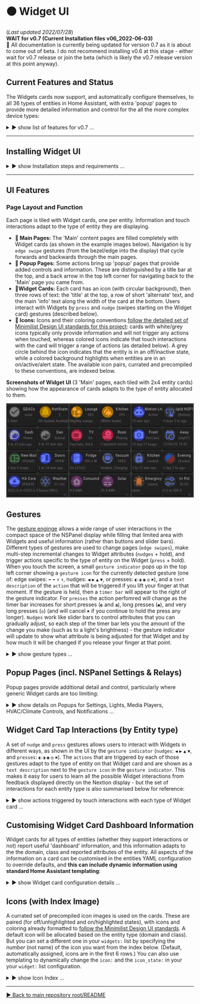 # 🟠 Widget UI
(_Last updated 2022/07/28_)  
**WAIT for v0.7 (Current Installation files v06_2022-06-03)**  
🚧 All documentation is currently being updated for version 0.7 as it is about to come out of beta.  I do not recommend installing v0.6 at this stage - either wait for v0.7 release or join the beta (which is likely the v0.7 release version at this point anyway).

## Current Features and Status

The Widgets cards now support, and automatically configure themselves, to all 36 types of entities in Home Assistant, with extra 'popup' pages to provide more detailed information and control for the all the more complex device types:

 <details>
  <summary>▶️ show list of features for v0.7 ...</summary>
 

* 🔹 Widget UI supports all 36 standard Home Assistant entity types (domains) showing you Widget card information that adapts to the type of entity;  
* 🔹 Entity types that have 'classes' adapt the information they show to the class of entity (e.g., a temperature sensor will show you a thermometer as the default icon and the text information will indicate the class of sensor);  
* 🔹 All devices that support interactive control in Home Assistant can now be controlled with 'gestures' that adapt to the type of Widget card, giving you quick access to common controls (such as swiping to adjust light brightness);  
* 🔹 When you swipe or tap on a Widget card a 'gesture indicator' will pop up in the top left of the screen to show what action that gesture will perform for that device.  If you hold a tap or swipe, a timer bar will appear next to the gesture indicator and the gesture action will be modified.  The gesture indicator will give you visual feedback on these changes during the gesture.  For example if you swipe to the left on a light card the gesture indicator will initially show `▶ Brithness% +20`, and this will update with each timer step before you remove your finger (e.g., hold for 3 timer steps to increase brightness by 60%: `▶ Brithness% +60`);  
* 🔹 For entity types with more complex information or controls, tapping on the right hand half of the card will bring up a detailed pop up page. This currently works for lights, HVAC/climate devices, media players, and notifications;  
* 🔹 The settings page can be accessed by swiping down from the bezel/edge on any Widget page.  This is also the boot-up page for Widget UI (while it reads your configured list of `widgets:` from your Home Assistant `automation.yaml`).  You can manage linking/unlinking of your NSPanel physical buttons to their respective relays from here;  
* 🔹 Two small indicator bars across the bottom of the display indicate the status of the 2 relays.  There are multiple ways for you to control linking/unlinkingg of the relays from the physical buttons without having to reconfigure the device (through the settings menu, Home Assistant, or holding down the physical buttons until you get audio feedback - see the docs below);  
* 🔹 System information is available from the blank sleep screen.  The information will display when you touch the screen to wake the device up, and will remain on the display until you lift your finger;  
* 🔹 You can quickly put the screen to sleep by swiping down from the top bezel/edge on any 'popup page'.  Swiping down and holding until the gesture timer appears will put the screen to sleep from any Widget page;  
* 🔹 System checks will let you know when the Nextion TFT requires a later version of the `nextion_handler.py` script (or `ESPHome template` configuration).
  
  
</details>
 
--- 

## Installing Widget UI

<details>
  <summary>▶️ show Installation steps and requirements ...</summary>

### Before you start
**🔹 Pre-requisites:**  Home Assistant (HA) with ESPHome installed, an NSPanel that has been flashed with ESPHome (see [Masto's](https://www.youtube.com/watch?v=Kdf6W_Ied4o) or [EverythingSmartHome's](https://www.youtube.com/watch?v=sCrdiCzxMOQ) video instructions), and some basic familiarity with configuring HA.

**🔹 BACK UP your existing Nextion files:** in particular your device's ESPHome YAML configuration.  You will need to enter the details from that into the new template later (and will need your original ota password & other details to be able to upload any new configuration).

**🔹 File locations:** All installation files are in the same [folder as this README document](/widget_ui).
  
  
### Installation steps
(_🔸EU & US versions 0.7 are near the end of beta testing, and will be released when this documentation has been updated_.)

<details>
  <summary>1️⃣ Fill and flash the ESPHome YAML template:</summary>   
 
  * Download the template `ESPHome_Nextion_Handler_template.yaml` configuration file (or open it in your browser here).  
  * From the ESPHome Dashboard page in Home Assistant, paste the template into the top of your original (backed up) configuration for your NSPanel (_keeping the filename of the your original `yaml` configuration unchanged_).  **Check** that copying and pasting the template did not change the indentation of the pasted text.  
  * Fill in your details from your backup configuration into the `substitutions:` section at the top of the file (and then delete all the old YAML).  This block of the template is shown below.  
  * Following the default settings, paths and filenames in the template will make the initial install easier - you can come back later once everything is working to customise your configuration.  
  (Leaving `ha_prefix: nsp1` will mean that you can use the `automation.yaml` template without editing later on.)  
  (Setting `tft_url:` to `https://MY_URL:8123/local/nsp/nsp1.tft` means that when you download the Nextion TFT file later (3️⃣) you will name it `nsp1.tft` and place it in the `/config/www/nsp/` folder on Home Assistant device.  Change the `https://MY_URL:8123` part of `tft_url:` to match the URL you enter into your web browser to access the user interface to your Home Assistant.)  
  * `Validate` the file (from the ESPHome Dashboard `⋮` menu for your NSPanel) before your `Install` it.
  * Once the ESPHome installation is complete, check the NSPanel `Device` page in HA to make sure the entities are showing up properly.  If you changed `ha_prefix: nsp1` (above), you will later need to get the enitity_ids for `Trigger`, `HA Act`, `HA Set1 & 2` (from the NSPanel `Device` page), and `ESPHome: nsp1_send_command` (from `Developer Tools | SERVICES`).  And you will use the `TFT upload button` to flash the Nextion TFT UI file.  
 
 
**ESPHome fillable template:** you only have to fill in the `substitutions:` section at the top of the template with details specific to your device.  (You can tweak the template later to your liking _after_ you have everything up an running properly.)
```YAML
#----------------------------------------
#* DEVICE/USER-SPECIFIC DETAILS (customize for each of your own Nextion Devices).
#! BACKUP YOUR ORIGINAL ESPHome YAML config for your device.
#! GET THE name, passwords etc from that config & enter them in the 'substitutions:' below:
substitutions:
  ota_password: "from flashing initial config"       #<< replace with the one from you own device
  fallback_ap_password: "from initial config"
  esp_net_name: "from-config"                        # MUST MATCH your initial config (do not use '_', use '-' instead). (Sets device local network name & part of fallback AP name).
  esp_comment: NSPanel 1                             # descriptive name (only used for description in ESPHome Dashboard).
  ha_prefix: nsp1                                    # prefixed to HA entity_ids to make them unique (do not use '-' or spaces, use '_' instead: OPPOSITE of 'esp_net_name').
  tft_url: "https://MY_URL:8123/local/nsp/nsp1.tft"  # You will place your TFT file at "/config/www/nsp/nsp1.tft" on your HA device and
                                                     # the "https://MY_URL:8123/" part of the tft_url matches the URL to your HA web interface.
  wifi_ssid: !secret wifi_ssid                       # your home WiFi credentials.
  wifi_password: !secret wifi_password
#  encr_key: "H0000000000000000000000000000000000000000000"  # Generate your own key here: https://esphome.io/components/api.html#configuration-variables (and uncomment the api: encrytion: key: "...") section below if you want encrypted HA communications.
#----------------------------------------            # No editing of the YAML below is required to use Nextion Handler.
...
...
```

</details> 

<details>
  <summary>2️⃣ Copy and configure Home Assistant Python script:</summary>  
 
  * Download and copy the `nextion_handler.py` script into the `<config>/python_scripts/` folder of your Home Assistant device.
  * If you have never used Python scripts in Home Assistant before, you will have to add a line `python_script:` to your `configuration.yaml`.  ([See HA page on Python scripts](https://www.home-assistant.io/integrations/python_script/).)  
  * Copy the automation template below to your own HA `automation.yaml`.  
  * In the `widgets:` section of the automation, add one of your own entities to the list as `  - entity: light.kitchen` (for example) to get started.  Start with just one to make sure the installation worked.  You can edit the `widget:` list whenever you want, then `reload automations` for HA to recognise the changes.  (If you get an entity configuration wrong, this will usually be indicated by a red and white ❗ _error symbol_ for that Widget.) 

**Automation template:** If you left `ha_prefix: nsp1` unchanged in step 1️⃣ then you only need to change the `- entity: light.kitchen` line near the bottom to match a light of your own.  (_The downloadable `HA_automation.yaml` file for this template has more annotations and suggested examples of what you might add to your list later on._) You can have up to 6 pages of Widgets on your NSPanels which allows **36 entities in your list for the EU version** and **48 entities for the US version**.
```YAML
# Home Assistant automation for NSPanel 1
- alias: "NSP1 Nextion handler"
  mode: queued
  max: 3
  trigger:
    - platform: state
      entity_id: sensor.nsp1_trigger
  action:
    - service: python_script.nextion_handler
      data:
        trig_val: sensor.nsp1_trigger
        nx_cmd_service: esphome.nsp1_send_command
        action_cmds:
          - sensor.nsp1_ha_act
        update_cmds:
          - sensor.nsp1_ha_set1
          - sensor.nsp1_ha_set2
        widgets: #______________________________________________________________
          # Add a list of your entities here: only the "- entity: " config variable is mandatory,
          # but usually customise the "name:" and "icon:" too.
          #*** Edit for your own devices
          - entity: light.kitchen                # replace with your own light to start
            name: Kitchen
            icon: 50                             # see icon index
	  # - entity: ...                        # add up to 36(EU) or 48(US) entities in a LIST
``` 
 
</details> 
 
<details>
  <summary>3️⃣ Flash Nextion Widget UI TFT file:</summary> 

  * Download the `Widget UI TFT file` for your NSPanel (EU or US) then rename it `nsp1.tft` and place it in the `/config/www/nsp/` folder on your Home Assistant device (or the location and filename you matching the `tft_url` of your ESPHome configuration in step 1️⃣).
  * Then press the `TFT upload button` on the NSPanel's device page in Home Assistant (that you located in step 1️⃣).  
  * Wait for the NSPanel to flash and reboot with the new UI.  (You may have to reboot both HA and the NSPanel after the first installation.)  
  
👉  Make sure that the path where you place the `TFT file` matches the `tft_url:` you set in your ESPHome configuration in step 1️⃣.  When you enter the `tft_url` into your browser, it should download the TFT file - if not you have got the path or url wrong.  There are more notes on configuring the tft_url to match a local file path on your HA device [here, on the HA formums](https://community.home-assistant.io/t/nextion-handler-for-home-assistant-for-nspanels/394858/5?u=krizkontrolz).)
  
👉 Whenever you change your widgets list (including the initial installation) it will take a little bit longer for each page to refresh the first time after that as it reconfigures itself.  If it gets stuck, open the settings menu (swipe down and close it by swiping down again), which will help to read the new list. 

</details> 
 
</details>

  ---

## UI Features
  
### Page Layout and Function
Each page is tiled with Widget cards, one per entity. Information and touch interactions adapt to the type of entity they are displaying.  
* **🔹 Main Pages:** The 'Main' content pages are filled completely with Widget cards (as shown in the example images below).  Navigation is by `edge swipe` gestures (from the bezel/edge into the display) that cycle forwards and backwards through the main pages.
* **🔹 Popup Pages:** Some actions bring up 'popup' pages that provide added controls and information.  These are distinguished by a title bar at the top, and a back arrow in the top left corner for navigating back to the 'Main' page you came from.
* **🔹Widget Cards:** Each card has an icon (with circular background), then three rows of text: the 'title' at the top, a row of short 'alternate' text, and the main 'info' text along the width of the card at the bottom.  Users interact with Widgets by `press` and `nudge` (swipes starting on the Widget card) gestures (described below).
* **🔹 Icons:** Icons and their coloring conventions [follow the detailed set of Minimilist Design UI standards for this project](/UI_Design/Minimalist/): cards with white/grey icons typically only provide information and will not trigger any actions when touched, whereas colored icons indicate that touch interactions with the card will trigger a range of actions (as detailed below).  A grey circle behind the icon indicates that the entity is in an off/inactive state, while a colored background highlights when entities are in an on/active/alert state.  The available icon pairs, currated and precompiled to these conventions, are indexed below. 
  

 **Screenshots of Widget UI** (3 'Main' pages, each tiled with 2x4 entity cards) showing how the appearance of cards adapts to the type of entity allocated to them.  
   
![Widgets UI screenshots](/widget_ui/Screenshots_Widgets.png "Widget UI screenshots")
 


## Gestures

The [gesture enginge](/Tips_and_Tricks/NEXTION_GESTURES.md) allows a wide range of user interactions in the compact space of the NSPanel display while filling that limited area with Widgets and useful information (rather than buttons and slider bars).  Different types of gestures are used to change pages (`edge swipes`), make multi-step incremental changes to Widget attributes (`nudges` + hold), and trigger actions specific to the type of entity on the Widget (`press` + hold).  When you touch the screen, a small `gesture indicator` pops up in the top left corner showing a `gesture icon` for the currently detected gesture (one of: edge swipes: `⬅` `➡` `⬆` `⬇`, nudges: `◀` `▶` `▲` `▼`, or presses: `◐` `◑` `◉` `◎` `✖`), and a `text description` of the `action` that will be triggered if you lift your finger at that moment.  If the gesture is held, then a `timer bar` will appear to the right of the gesture indicator.  For `presses` the action perfomred will change as the timer bar increases for short presses (`◐` and `◑`), long presses (`◉`), and very long presses (`◎`)  (and will cancel `✖` if you continue to hold the press any longer).  `Nudges` work like slider bars to control attributes that you can gradually adjust, so each step of the timer bar lets you the amount of the change you make (such as to a light's brightness) - the gesture indicator will update to show what attribute is being adjusted for that Widget and by how much it will be changed if you release your finger at that point.	
  
<details>
  <summary>▶️ show gesture types ...</summary>
  
**Demonstration of the `gesture indicator` giving UI feedback on touch interactions.**	 
	
![Gesture UI demo](/widget_ui/DEMO_Gestures_Animation.gif)
	
	
#### Page/Edge Swipe Gestures  
 
* **🔹 `⬅` `➡` Left and Right `edge swipes`:** cycle forwards and backwards through 'Main' pages (for as many 'Main' pages as are required for the configured list of Widgets).  If you hold the gesture until the timer bar appears, you can skip forward/backward multiple pages at a time (as shown on the gesture indicator).
* **🔹 `⬇` Downward swipes:** will bring up the 'Settings' popup page from any 'Main' page (or will dismiss a popup page).  Opening the settings page will also fetch an updated count of the number of entities in your configured `widgets:` list (so the that correct number of pages can be allocated). Holding `⬇` until the timer bar appears will put the screen to sleep immediately from any Widget page.
* **🔹 `⬆` Upward swipes:** force an immediate update of the Widget information on the current page by fetching refreshed data from HA.

#### Widget Swipe/Nudge (and hold) Gestures  
`Nudge` gestures are swipes that start on a Widget card (away from the edge of the screen).  Nudges are a compact way of replacing slider bars to make incremental step increases/decreases to an entity attribute (such a lights brightness, color temperature and hue).  Holding a `nudge` will bring up the timer bar to trigger multiple step changes.  The gesture indicator will show what attribute would be changed and progressively updates the amount of change with each step in the timer bar.
* **🔹 `◀` `▶` Left and Right nudges:** incrementally increase/decrease an entity attribute the step changes show in the gesture indicator. 
* **🔹 `▲` `▼` Up and Down nudges:** incrementally increase/decrease a second entity attribute in step changes.  
To make a single `nudge` increment/decrement, release before the `timer bar` appears.  The main thing to remember with `nudges` is that you increase the size of step adjustments by _holding_ the touch for a longer duration (rather than by _moving_ your finger further).

#### Widget Press (and hold) Gestures  
* **🔹 `◐` LHS tap:** A tap on the Widget icon (left half of Widget card) performs the most common action for that type of entity, such a toggling it.  
	(Taps are of short duration, where you lift your finger _before the timer bar appears_.) 
* **🔹 `◑` RHS tap:** will open the `popup card` for that entity (if it has one) or perform another common action for that entity. 
* **🔹 `◉` Long press:** performs the indicated alternate action for that type of entity. (Actions for LHS and RHS may be different.)  
	(Hold a press until the timer bar first appears to trigger the long-press action.) 
* **🔹 `◎` Very long press:** performs the indicated alternate action for that type of entity. (Actions for LHS and RHS may be different.)  
	(Hold a press until the timer bar increases by 2 more steps after first appearing to trigger the very-long-press action).
	
#### Cancelling after starting a Gesture  
* **🔹 `✖` Cancel gesture (and `✘` cancel action):** Cancels, without performing any action, when:  
	**a)** a press is held for long enough (until the `✖` appears),  
	**b)** any gesture is held long enough until the timer bar completely fills,  
	**c)** you move finger your to a point a short distance from your starting position, or   
	**d)** the entity has no action for that gesture, indicated by `✘` in the text description.

The `gesture indicator` will update dynamically throughout touch events to give the user feedback on what gesture is currently being detected and what action will be performed if you lift your finger at that point.  You can safely explore the UI by trying out the different gestures and seeing how they are modified by the duration `timer`, then cancel by returning your finger close to the start of the stroke to make the `✖` (cancel) gesture icon appear if you want to avoid triggering any action at the end.	
	
 --- 
  
</details>  
  
  
## Popup Pages (incl. NSPanel Settings & Relays)
Popup pages provide additional detail and control, particularly where generic Widget cards are too limiting:  
  
<details>
  <summary>▶️ show details on Popups for Settings, Lights, Media Players, HVAC/Climate Controls, and Notifications ...</summary>

  
* **🔹 Settings Popup -** shows system information and allows adjustment to the behaviour of the NSPanel:
  * Brightness max: the standard brightness that the display will revert to on any interaction.
  * Brightness min: the lowest brightness that the screen will gradually dim to before blacking out.
  * Update interval: the time inteval between NSPanel requests for refreshed page data from the Home Assistant Nextion Handler.
  * Sleep time: the time until the screen is blacked out.
  * Fast repeats: the number of times that data updates are requested after a touch action is triggered.  This addresses the issue that some states in HA can update very quickly after a service call, whereas others can have substantial lag (e.g., garage doors, some types of lights).
  * Fast slowdown: the amount by which fast repeats are progressively slowed down.  This amount of time is added to each subsequent repeat.
  * Status information: Small text below the title bar shows the number of widgets read from the YAML configuration, and the version number of the TFT file.  The WiFi status and signal strength are indicated in the top right corner.  
  * Pressing on the date-time in the title bar will immediately put the device to 'sleep' (blacked out screen).
  * **🔸 Linking/Unlinking of NSPanel physical buttons to relays.**  This linking _**can  also be done in Home Assistant**_ via the UI switches that ESPHome creates  _**or by holding down one of the buttons for ~6 seconds**_ to link/unlink it from its respective relay.  When linked, pushing the physical NSPanel buttons will toggle their respective relays (as with the original firmware).  When unlinked, you can use the buttons to trigger other automations in Home Assistant.  Even when unlinked, holding a button for 3 to 5 seconds will still toggle the relays (so that there is always a way to turn the relay off).  
 The device will provide audible feedback with:
    * 🎵 a beep (after ~3 seconds) to let you know you when to release the button to cause an 'override' relay toggle;
    * 🎶 rising notes (after ~6 seconds) when you LINK the button to its relay;
    * 🎶 descending notes (after ~6 seconds) when you UNLINK the button from its relay.

  
Be conservative with the update settings initially, then tweak them when your configuration is working well.  There is a trade-off between how fast and frequently you initiate data updates after a touch interaction, and how responsive the NSPanel will be to multiple successive touch interactions (such as multiple taps for triggerig quick increase/decrease step changes to light brightness).  
  
* **🔹 Light Popup -** provides full control of light settings:
  * Available controls are enabled/disabled according to the capabilities of the currently selected light (once that data has been received from HA).
  * All controls relevant to the current light are immediately available irrespective of the current color mode, or whether the light is off (which allows making some changes faster than the HA UI approach).
  * Long pressing on the color wheel will switch the light to a supported white/color_temperature mode. (This is mainly useful for RGBW bulbs that don't have color_temperature control).
  * Long pressing the icon in the top right corner will force the bulb off.  (This is a useful fix when toggling fails, such as when some lights in a group get out of sync with their registered state in Home Assistant.)  

* **🔹 Media Player Popup -** provides full control of media players:
  * Controls for Volume, Mute, Power, Play, Pause, Forward, Back, and Select Source.
  * Shows information on current state, media/track information, and track position and duration (if available for device).
  

* **🔹 Climate Control Popup -** provides full control of HVAC devices:
  * Temperature controls for devices both with single set points and those which set the targets as a range with lower and upper bounds.  For devices that set a temperature range, the set point will show in blue for the lower bound and red for the upper bound - tap the temperature value to toggle between which set point you want to view and adjust.
  * Humidity slider (for devices with this feature). 
  * Icon buttons for controlling the four main HVAC modes.  (Long pressing the buttons gives access to less common modes, such as drying - see the gesture indicator when you long press the buttons).
  * Selector controls for preset modes, fan modes and swing modes.  Use the arrows to cycle forwards and backwards (in multiple steps) through the available options.  Press and hold the text describing the current mode to directly select an option by its numbered position in the available list of options.
 * **🔹 Notifications -** allows reading and dismissing Home Assistant persistent_notications.
   * 'Notifications' is a special type of Widget card because it uses _all_ the entities in the domain, not just a single notifiction entity.
   * Enter `entity: persistent_notification.all` to create a notifications UI card (then customise it as you wish).
   * This allows the NSPanel to be used as a convenient message board for HA (delivering messages to all rooms in the house with an NSPanel).  
  
  
As functionality is developed, more popups will be added to support some of the more complex entity types (such as media_players).  
  

 **Screenshots of some of the current 'Popup Pages'.**  Where available, popups are triggered by touching the top right quadrant of the enity card.  The gesture indicator will show when a popup control is available for a Widget Card. 
   
![Widget Popups](https://github.com/krizkontrolz/Home-Assistant-nextion_handler/blob/main/widget_ui/Screenshots_Popups.png "Widget Popups")
  
  
  
 --- 
  
</details>  

  
## Widget Card Tap Interactions (by Entity type)
	
A set of `nudge` and `press` gestures allows users to interact with Widgets in different ways, as shown in the UI by the `gesture indicator` (`nudges`: `◀` `▶` `▲` `▼`, and `presses`: `◐` `◑` `◉` `◎` `✖`).  The `actions` that are triggered by each of those gestures adapt to the type of entity on that Widget card and are shown as a `text description` next to the `gesture icon` in the `gesture indicator`.  This makes it easy for users to learn all the possible Widget interactions from feedback displayed directly on the Nextion display - but the set of interactions for each entity type is also summarised below for reference: 

  

<details>
  <summary>▶️ show actions triggered by touch interactions with each type of Widget card ...</summary>


(Under construction: beta v0.7 `tap` and `nudge` gestures follow the icons that appear in the UI `gesture indicator`, as desccribed in the Gestures section above.)
	
* 🔸 **Cards for Switch, Input boolean, Script, Siren, Group, Camera, Humidifier, and  Remote** (Toggle, On, Off) Entities.
  * `◐`, `◑`: Toggle (tap icon)
  * LHS & RHS `◉`: Turn OFF (long press)
  * LHS & RHS `◎`: Turn on (very long press)
  
* 🔸 **Light Cards:**
  * `◐`: Toggle light on/off  
  * LHS `◉`: Force turning light OFF (fix out of sync lights)  
  * LHS `◎`: Force turning light on  
  * `◑`: Brings up light Popup card with color wheel and slider controls  
  * RHS `◉`: Turn on/change the bulb to a supported white mode  
  * `◀`, `▶`: Adjust light Brightness.  If light is off:  
	`◀` will turn light on at Minimum (1%) brightness  
	`▶` will turn light on at Maximum (100%) brightness  
  * `▲`, `▼`: Adjust the light's Color Temperature (if it is in WW mode) or Hue (if it is in an RGB mode)  

* 🔸 **Media Player Cards:**
  * `◐`: Toggle media player on/off  
  * LHS `◉`: Toggle Play/Pause  
  * LHS `◎`: Source select (cycle backwards through source list)  
  * `◑`: (Placeholder to bring up future media player Popup)  
  * RHS `◉`: Toggle mute  
  * RHS `◎`: Source select (cycle forwards through source list)  
  * `◀`, `▶`: Skip Backwards/Forwards through tracks/channels/media list  
  * `▲`, `▼`: Increase/Decrease volume  

* 🔺 **Alarm Control Panel Cards:**
  * `◐`: Arm - Night  
  * LHS `◉`: Arm - Home  
  * `◑`: Arm - Away  
  * RHS `◉`: Arm - Vaction  
  * LHS & RHS `◎`: DISARM  

* 🔸 **Automation Cards:**
  * `◐`, `◑`: Toggle automation Active/Inactive  
  * LHS & RHS `◉`: Trigger automation  
	
* 🔸 **Button Cards:**
  * `◐`, `◑`: Execute Button actions  
	
* 🔺 **Cover Cards:**
  * `◐`: Toggle cover open/closed  
  * LHS `◉`: Stop cover open/close  
  * LHS `◎`: Open cover  
  * `◑`: Toggle tilt  
  * RHS `◉`: Stop tilt  
  * RHS `◎`: Open tilt  
  * `◀`, `▶`: Reduce/Increase cover Tilt  
  * `▲`, `▼`: Reduce/Increase cover Position  
	
* 🔸 **Input Number Cards:**
  * LHS `◉`: Set to Minimum value  
  * LHS `◎`: Set to 25% (between Min and Max)  
  * RHS `◉`: Set to Maximum value  
  * RHS `◎`: Set to 75% (between Min and Max)  
  * `◀`, `▶`: Decrease/Increase value in increments of 10% of range  
  * `▲`, `▼`: Decrease/Increase value in increments of 1% of range  
	
* 🔸 **Input_Select and Select Cards:**
  * LHS `◉`: Set to First option in list  
  * RHS `◉`: Set to Last option in list  
  * `◀`, `▶`: Cycle backwards/forwards through the options list  
	
* 🔸 **Scene Cards:**
  * `◐`, `◑`: Turn on scene (there is no 'turn off' for scenes)  
	
* 🔸 **Update Cards:**
  * `◐`: Install latest Update  
  * `◑`: Skip this update  
  * RHS `◉`: Clear skipping of update  
	
* 🔸 **Vacuum Cards:**
  * `◐`: Toggle stop/start cleaning  
  * LHS `◉`: Return to base  
  * `◑`: Locate vacuum  
  * RHS `◉`: Spot clean  


"🔺" indicates entity types where I'm particularly after feedback (because I don't have these devices to test myself).	
	
---	
	
**_OLD v0.6 quadrant touch interactions - currently being updated to the new gestures above._**
Each card has four quadrants for touch interactions, each of which can be given a short tap or a long press.  The [gesture processing subroutine](/main/Tips_and_Tricks) will reject any touches where your finger moves slightly (but not far enough to register a swipe).  This is to reject ambiguous gestures that could inadvertently trigger an action you didn't mean to (or ambiguous slips between hotspot quadrants).  So legitimate touches need to be precise (without finger movement) to trigger, and short taps should be fast so that they are clearly distinguishable from long presses.
	
*OLD 'quadrant' taps:* The following abbreviations are used as shorthand below for touch interactions:   
  &nbsp;&nbsp; `TL`: top left quadrant (tap icon)  
  &nbsp;&nbsp; `TR`: top right quadrant (title)  
  &nbsp;&nbsp; `BL`: bottom left quadrant  
  &nbsp;&nbsp; `BR`: bottom right quadrant  
  &nbsp;&nbsp; `BL_R`: bottom left-right paired interactions  
  &nbsp;&nbsp; `LHS`: left-hand-side 2 quadrants  
  &nbsp;&nbsp; `RHS`: right-hand-side 2 quadrants  
  &nbsp;&nbsp; `ALL`: all 4 quadrants (entire card, excl. margins between 'hotspots')  
  &nbsp;&nbsp; `-s`: suffix for a short tap  
  &nbsp;&nbsp; `-l`: suffix for a long-press  
	
  
* 🔸 **Light Cards:**
  * `TL-s`: toggle light on/off
  * `TL-l`: force turning light OFF (fix out of sync lights)
  * `TR-s`: brings up light popup card
  * `TR-l`: turn on/change the bulb to a supported white mode
  * `BL_R-s`: dim/brighten light (if already on), or turn on light at low/high brightness (if off)
  * `BL_R-l`: increase/decrease the color_temperature or hue of the light (according to its current color_mode)


  
  
* 🔸 **Media Player Cards:**
  * `TL-s`: toggle power on/off
  * `TL-l`: toggle pause/play
  * `TR-s`: _(placeholder for future media popup card)_
  * `TR-l`: mute/unmute the volume
  * `BL_R-s`: change the volume down/up
  * `BL_R-l`: change to the previous/next track or channel
 

* 🔸 **Automation Cards:**
  * `ALL-s`: toggle whether automation is enabled/disabled (if it will run when triggered)
  * `ALL-l`: trigger the automation (ignoring conditions) - execute its `action:`s immediately  
 (_As feedback, the info text on the card will show how many calls to the automation are currently running._)

* 🔸 **Button Cards:**
  * `ALL-s&l`: trigger the button actions
  
* 🔸 **Input Number Cards:**
  * `LHS-s`: decrease value by 5% of range
  * `LHS-l`: decrease value by 20% of range
  * `RHS-s`: inrease value by 5% of range
  * `RHS-l`: increase value by 20% of range  

* 🔸 **Scene Cards:**
  * `ALL-s&l`: turn scene on  
  (_Scenes cannot be turned off - the icon will highlight as 'on' for an hour after it was turned on._)
  
* 🔸 **Script Cards:**
  * `ALL-s`: toggle run/stop
  * `ALL-l`: (force) stop the script  
 (_As feedback, the info text on the card will show how many calls to the script are currently running._)

* 🔸 **Switch Cards:**
  * `ALL-s`: toggle switch on/off
  * `ALL-l`: force turning switch off

* 🔸 **Update Cards:**
  * `LHS-s`: install update
  * `RHS-s`: skip update (card status will show the installed vs current versions)
  * `RHS-l`: clear skipped update (icon state will become 'active' again)
  
* 🔸 **Vacuum Cards:** (only tested with Xiaomi vacuum so far)
  * `LHS-s`: toggle start(& turn_on)/stop (& turn_off) cleaning (commands for both types of vacuums are sent)
  * `LHS-l`: return to base
  * `RHS-s`: locate vaccum
  * `RHS-l`: spot clean
  
  
_(I have set up interactive cards for all the types of entities I currently use in Home Assistant. I can look at filling the gaps over time, but that will require input and testing from those who want them.)_
  
 --- 
  
</details>  
  
  

## Customising Widget Card Dashboard Information

Widget cards for all types of entities (whether they support interactions or not) report useful 'dashboard' information, and this information adapts to the the domain, class and reported attributes of the entity.  All aspects of the information on a card can be customised in the entities YAML configuration to override defaults, and **this can include dynamic information using standard Home Assistant templating**:


<details>
  <summary>▶️ show Widget card configuration details ...</summary>  
  
Only the `- entity:` is mandatory to specifiy for each of your Widget cards in the list under the `widgets:` section of your NSPanels YAML configuration (the Nextion Handler automation for that device).  The `name:` is the most likely optional thing you will want to customise (to override the default, which uses the entity's truncated friendly_name) with something that fits better in the limited space on the card.  The default icons for each card should be reasonable to get started, but you will likely want to pick something (from the icon index further below) that is more informative. 

_**I do not recommend changing the other options** until you have everything else working well_ (and then you will likely want to use dynamic data generated by templates).  The first of these to consider templating should probably be `icon_state:` for entities such as numeric sensors where there is no default way to decide when the card should be highlighted with the 'active' version of its icon (such as setting a rule for when to highlight a GDACs alert (see example in template), a gas sensor reading, or high power consumption etc.).  You can also override text with a space string (`" "`) to remove it from a card.  If you only want to replace/blank text under some conditions, then have the template return `{{ None }}` the remainder of the time (which will revert it to showing the defaults again).
  
* 🔶 `- entity:` the Home Assistant entity_id.  Special cases are `persitent_notications.all` (for a notifications widget), and `template` (or `blank`) for a widget that is filled entirely with custom dynamic (templated), static, or blank information.
* 🔷 &nbsp;&nbsp;`name:` the title/top row of text on the card.
* 🔷 &nbsp;&nbsp;`icon:` a number (0 to 167) corresponding to the value of the selected icon-pair index (further below).
* 🔹 &nbsp;&nbsp;`icon_state: use `True/'1' to specify the highlighted state of the icon-pair; otherwise (False/'0', etc.) the inactive state will be used.
* 🔹 &nbsp;&nbsp;`alt:` The second, short row of (alternate) info text on the card, below the title.
* 🔹 &nbsp;&nbsp;`info:` The main informative text along the full width of the bottom of the card.

If you misconfigure a widget, the Nextion Handler will try to give you feedback on the Nextion display by showing the ❗ _error symbol_ (**icon 47**, highlighted), a red and white icon of an exclamation mark in a circle, and may show some additional information in the info text area (such as showing an invalid entity_id with '*' on either side), to guide you to what part of your `widget:` list needs fixing.  For more serious problems, check the Home Assistant error logs for Nextion Handler messages. 
  
_(I will likely add the ability to customise the actions that are triggered by each type of touch interaction on a Widget Card in future.)_


<details>
  <summary>▶️ advanced configuration example ...</summary>  
	
While the intention of the Widget UI is to keep configuration as simple as possible, it does still allow more advanced users who are comfortable with Home Assistant templating to do very detailed customisations of the dashboard information displayed, including some quite sophisticated dynamic behaviours.  If you are not comfortable with templating, you can safely ingnore it, and the defaults will do a good job for most people.  But if you like the creative opportunities that dynamic templating allows, then the example below gives an idea of how to get started with your own customisations.
	
**Demo example of a customised card that templates everything** - shows the time and date, and changes the icon and alt text for weekends and holidays (using a 'workday' binary sensor):  
```YAML
  widgets: #______________________________________________________________
    - entity: template    # Demo Time & Date template card
      name: "{{ now().strftime('%Hh%M') }}"  # time customise to your liking
      # Usually use the time_and_date icon; except on weeday holidays, use the Sunny icon instead.
      icon: "{{ 118 if states('binary_sensor.workday_today') == 'on' or now().strftime('%a') in ['Sat','Sun'] else 26}}"  
      icon_state: "{{ now().strftime('%a') in ['Sat','Sun'] }}"  # highlight on weekends
      alt: "{{ 'Day off' if states('binary_sensor.workday_today') == 'off' else 'Work day' }}"  # customise to match your work_day binary_sensor
      info: "{{ now().strftime('%a %d %b %Y') }}"  # date - customise to your liking
 
 
 ```

</details>    

 
 --- 
  
</details>    
  
  
## Icons (with Index Image)
A currated set of precompiled icon images is used on the cards.  These are paired (for off/unhighlighted and on/highlighted states), with icons and coloring already formatted to [follow the Minimilist Design UI standards](/UI_Design/Minimalist/).  A default icon will be allocated based on the entity type (domain and class).  But you can set a different one in your `widgets:` list by specifying the _number_ (not name) of the icon you want from the index below. (Default, automatically assigned, icons are in the first 6 rows.)  You can also use templating to dynamically change the `icon:` and the `icon_state:` in your your `widget:` list configuration.
  
<details>
  <summary>▶️ show Icon Index ...</summary>

 **Index numbers for available icon choices.**  Icons are paired - the off/unhighlighted state is on the left and the on/highlighted version is on the right.  Use the index number of the icon you want in the `icon:` setting of each `- entity:` in your `widget:` list (or omit this setting to accept the default for that entity type).  **Icon 47** is used in its unhighlighted state to blank out the icon area on 'blank' cards, and it is used in its highlighted state as the ❗ _error symbol_ to give users feedback that they need to fix a problem with their `widget:` config for that entity.  **Icon 46** is used to show when an entity is unavailable.
   
 ![Widget UI Icon index](https://github.com/krizkontrolz/Home-Assistant-nextion_handler/blob/main/widget_ui/Widget_Icons_Index.png "Icon numbering index")

### Icons are grouped as follows:
 * 🔵 0 .. 47 (6 rows): default and system.
 * 🟠 48 .. 71 (3 rows): lights (orange for indoor, green for outdoor).  
   (_spare row_.)
 * 🔴 80 .. 87 (1 row): media players.
 * 🔵 88 .. 95 (1 row): presence for 'person' and 'device_tracker' entities.
 * 🔵 96 .. 103 (1 row): binary sensors (representing most device classes).  
   (_spare row_.)
 * 🟣 112 .. 135 (3 rows): sensors (numeric) (representing most device classes).
 * 🔵 136 .. 143 (1 row): 'cover' entities (representing most device classes: automatic blinds, curtains, doors, windows etc.).
 * 🔵 144 .. 151 (1 row): Controls for indoor appliances.
 * 🔴 152 .. 159 (1 row): HVAC 'climate' entities.
 * 🟢 160 .. 167 (1 row): Controls for outdoor devices.
 
 Remaining slots are spares for future additions.  The images (pair) are the maximum size that the Nextion Editor will compile and store in a TFT file.
 
	
Temp (gesture icons): ```◐◑◉◎ ⦿⊙✖✘▲▼◀▶⬅⬆⬇➡ 🠖➞🠔🠕🠗◀▶⯅⯆◑◐◉⦿⊙✖```
 --- 
  
  
  
</details>


---
  
  
  
[▶️ Back to main repository root/README](https://github.com/krizkontrolz/Home-Assistant-nextion_handler)
